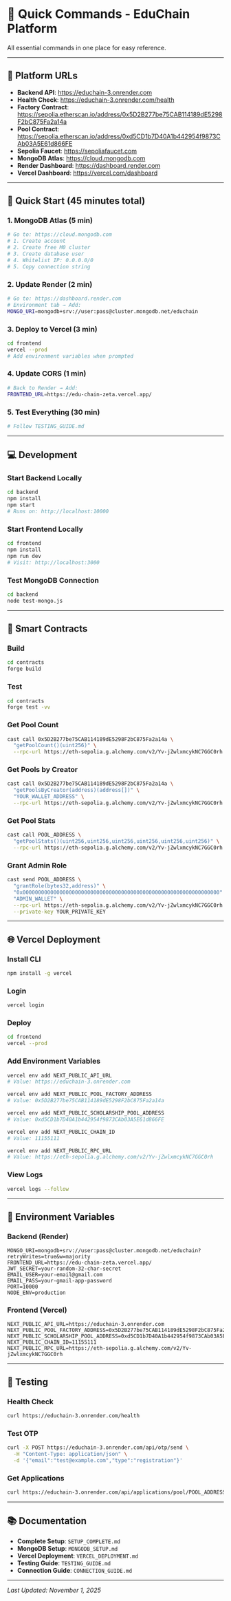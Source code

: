 # 🚀 Quick Commands - EduChain Platform

All essential commands in one place for easy reference.

---

## 📱 Platform URLs

- **Backend API**: https://educhain-3.onrender.com
- **Health Check**: https://educhain-3.onrender.com/health
- **Factory Contract**: https://sepolia.etherscan.io/address/0x5D2B277be75CAB114189dE5298F2bC875Fa2a14a
- **Pool Contract**: https://sepolia.etherscan.io/address/0xd5CD1b7D40A1b442954f9873CAb03A5E61d866FE
- **Sepolia Faucet**: https://sepoliafaucet.com
- **MongoDB Atlas**: https://cloud.mongodb.com
- **Render Dashboard**: https://dashboard.render.com
- **Vercel Dashboard**: https://vercel.com/dashboard

---

## 🚀 Quick Start (45 minutes total)

### 1. MongoDB Atlas (5 min)
```bash
# Go to: https://cloud.mongodb.com
# 1. Create account
# 2. Create free M0 cluster
# 3. Create database user
# 4. Whitelist IP: 0.0.0.0/0
# 5. Copy connection string
```

### 2. Update Render (2 min)
```bash
# Go to: https://dashboard.render.com
# Environment tab → Add:
MONGO_URI=mongodb+srv://user:pass@cluster.mongodb.net/educhain
```

### 3. Deploy to Vercel (3 min)
```bash
cd frontend
vercel --prod
# Add environment variables when prompted
```

### 4. Update CORS (1 min)
```bash
# Back to Render → Add:
FRONTEND_URL=https://edu-chain-zeta.vercel.app/
```

### 5. Test Everything (30 min)
```bash
# Follow TESTING_GUIDE.md
```

---

## 💻 Development

### Start Backend Locally
```bash
cd backend
npm install
npm start
# Runs on: http://localhost:10000
```

### Start Frontend Locally
```bash
cd frontend
npm install
npm run dev
# Visit: http://localhost:3000
```

### Test MongoDB Connection
```bash
cd backend
node test-mongo.js
```

---

## 🔗 Smart Contracts

### Build
```bash
cd contracts
forge build
```

### Test
```bash
cd contracts
forge test -vv
```

### Get Pool Count
```bash
cast call 0x5D2B277be75CAB114189dE5298F2bC875Fa2a14a \
  "getPoolCount()(uint256)" \
  --rpc-url https://eth-sepolia.g.alchemy.com/v2/Yv-jZwlxmcykNC7GGC0rh
```

### Get Pools by Creator
```bash
cast call 0x5D2B277be75CAB114189dE5298F2bC875Fa2a14a \
  "getPoolsByCreator(address)(address[])" \
  "YOUR_WALLET_ADDRESS" \
  --rpc-url https://eth-sepolia.g.alchemy.com/v2/Yv-jZwlxmcykNC7GGC0rh
```

### Get Pool Stats
```bash
cast call POOL_ADDRESS \
  "getPoolStats()(uint256,uint256,uint256,uint256,uint256,uint256)" \
  --rpc-url https://eth-sepolia.g.alchemy.com/v2/Yv-jZwlxmcykNC7GGC0rh
```

### Grant Admin Role
```bash
cast send POOL_ADDRESS \
  "grantRole(bytes32,address)" \
  "0x0000000000000000000000000000000000000000000000000000000000000000" \
  "ADMIN_WALLET" \
  --rpc-url https://eth-sepolia.g.alchemy.com/v2/Yv-jZwlxmcykNC7GGC0rh \
  --private-key YOUR_PRIVATE_KEY
```

---

## 🌐 Vercel Deployment

### Install CLI
```bash
npm install -g vercel
```

### Login
```bash
vercel login
```

### Deploy
```bash
cd frontend
vercel --prod
```

### Add Environment Variables
```bash
vercel env add NEXT_PUBLIC_API_URL
# Value: https://educhain-3.onrender.com

vercel env add NEXT_PUBLIC_POOL_FACTORY_ADDRESS
# Value: 0x5D2B277be75CAB114189dE5298F2bC875Fa2a14a

vercel env add NEXT_PUBLIC_SCHOLARSHIP_POOL_ADDRESS
# Value: 0xd5CD1b7D40A1b442954f9873CAb03A5E61d866FE

vercel env add NEXT_PUBLIC_CHAIN_ID
# Value: 11155111

vercel env add NEXT_PUBLIC_RPC_URL
# Value: https://eth-sepolia.g.alchemy.com/v2/Yv-jZwlxmcykNC7GGC0rh
```

### View Logs
```bash
vercel logs --follow
```

---

## 🔧 Environment Variables

### Backend (Render)
```env
MONGO_URI=mongodb+srv://user:pass@cluster.mongodb.net/educhain?retryWrites=true&w=majority
FRONTEND_URL=https://edu-chain-zeta.vercel.app/
JWT_SECRET=your-random-32-char-secret
EMAIL_USER=your-email@gmail.com
EMAIL_PASS=your-gmail-app-password
PORT=10000
NODE_ENV=production
```

### Frontend (Vercel)
```env
NEXT_PUBLIC_API_URL=https://educhain-3.onrender.com
NEXT_PUBLIC_POOL_FACTORY_ADDRESS=0x5D2B277be75CAB114189dE5298F2bC875Fa2a14a
NEXT_PUBLIC_SCHOLARSHIP_POOL_ADDRESS=0xd5CD1b7D40A1b442954f9873CAb03A5E61d866FE
NEXT_PUBLIC_CHAIN_ID=11155111
NEXT_PUBLIC_RPC_URL=https://eth-sepolia.g.alchemy.com/v2/Yv-jZwlxmcykNC7GGC0rh
```

---

## 🧪 Testing

### Health Check
```bash
curl https://educhain-3.onrender.com/health
```

### Test OTP
```bash
curl -X POST https://educhain-3.onrender.com/api/otp/send \
  -H "Content-Type: application/json" \
  -d '{"email":"test@example.com","type":"registration"}'
```

### Get Applications
```bash
curl https://educhain-3.onrender.com/api/applications/pool/POOL_ADDRESS
```

---

## 📚 Documentation

- **Complete Setup**: `SETUP_COMPLETE.md`
- **MongoDB Setup**: `MONGODB_SETUP.md`
- **Vercel Deployment**: `VERCEL_DEPLOYMENT.md`
- **Testing Guide**: `TESTING_GUIDE.md`
- **Connection Guide**: `CONNECTION_GUIDE.md`

---

*Last Updated: November 1, 2025*
